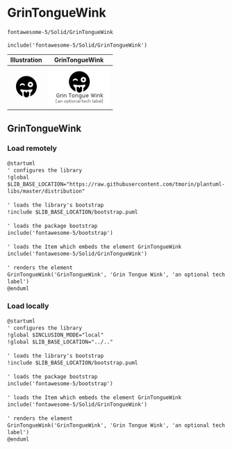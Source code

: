 # GrinTongueWink


```text
fontawesome-5/Solid/GrinTongueWink
```

```text
include('fontawesome-5/Solid/GrinTongueWink')
```



| Illustration | GrinTongueWink |
| :---: | :---: |
| ![illustration for Illustration](../../fontawesome-5/Solid/GrinTongueWink.png) | ![illustration for GrinTongueWink](../../fontawesome-5/Solid/GrinTongueWink.Local.png) |




## GrinTongueWink

### Load remotely
```plantuml
@startuml
' configures the library
!global $LIB_BASE_LOCATION="https://raw.githubusercontent.com/tmorin/plantuml-libs/master/distribution"

' loads the library's bootstrap
!include $LIB_BASE_LOCATION/bootstrap.puml

' loads the package bootstrap
include('fontawesome-5/bootstrap')

' loads the Item which embeds the element GrinTongueWink
include('fontawesome-5/Solid/GrinTongueWink')

' renders the element
GrinTongueWink('GrinTongueWink', 'Grin Tongue Wink', 'an optional tech label')
@enduml
```

### Load locally
```plantuml
@startuml
' configures the library
!global $INCLUSION_MODE="local"
!global $LIB_BASE_LOCATION="../.."

' loads the library's bootstrap
!include $LIB_BASE_LOCATION/bootstrap.puml

' loads the package bootstrap
include('fontawesome-5/bootstrap')

' loads the Item which embeds the element GrinTongueWink
include('fontawesome-5/Solid/GrinTongueWink')

' renders the element
GrinTongueWink('GrinTongueWink', 'Grin Tongue Wink', 'an optional tech label')
@enduml
```

